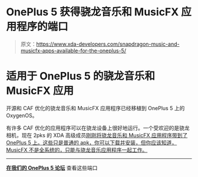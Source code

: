 # OnePlus 5 获得骁龙音乐和 MusicFX 应用程序的端口

> 原文：<https://www.xda-developers.com/snapdragon-music-and-musicfx-apps-available-for-the-oneplus-5/>

# 适用于 OnePlus 5 的骁龙音乐和 MusicFX 应用

开源和 CAF 优化的骁龙音乐和 MusicFX 应用程序已经移植到 OnePlus 5 上的 OxygenOS。

有许多 CAF 优化的应用程序可以在骁龙设备上很好地运行。一个受欢迎的是骁龙相机，现在 2pks 的 XDA 高级成员[刚刚将骁龙音乐和 MusicFX 应用程序带到了 OnePlus 5 上。这些只是普通的 apk，你可以下载并安装，但你应该知道，MusicFX 不是全系统的，只能与骁龙音乐应用程序一起工作。](https://forum.xda-developers.com/member.php?u=7489364)

* * *

[**在我们的 OnePlus 5 论坛**](https://forum.xda-developers.com/oneplus-5/themes/app-snapdragon-music-fx-caf-t3638473) 查看这些端口